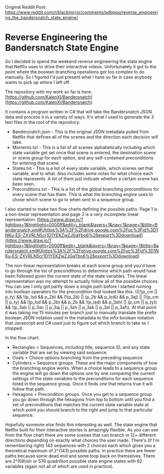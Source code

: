 Original Reddit Post: https://www.reddit.com/r/blackmirror/comments/adbppu/reverse_engineering_the_bandersnatch_state_engine/

# Reverse Engineering the Bandersnatch State Engine

So I decided to spend the weekend reverse engineering the state engine that Netflix uses to drive their interactive videos. Unfortunately it got to the point where the boolean branching operations got too complex to do manually. So I figured I'd just present what I have so far in case anybody wants to pick up where I left off.

The repository with my work so far is here: [https://github.com/KalenXI/Bandersnatch](https://github.com/KalenXI/Bandersnatch)

It contains a program written in C# that will take the Bandersnatch JSON data and process it in a variety of ways. It's what I used to generate the 3 text files in the root of the repository:

* Bandersnatch.json - This is the original JSON metadata pulled from Netflix that defines all of the scenes and the direction each decision will take.
* Moments.txt - This is a list of all scenes alphabetically including which state variable get set once that scene is entered, the destination scene or scene group for each option, and any self-contained preconditions for entering that scene.
* States.txt - This is a list of every state variable, which scenes set that variable, and to what. Also includes some notes for what choice each state represents. A lot of them just indicate whether a certain scene has been seen.
* Preconditions.txt - This is a list of the global branching preconditions for every scene that has them. This is what the branching engine uses to chose which scene to go to when sent to a sequence group.

I also started to make two flow charts defining the possible paths. Page 1 is a non-linear representation and page 2 is a very incomplete linear representation: [https://www.draw.io/?lightbox=1&highlight=0000ff&edit=\_blank&layers=1&nav=1&page=1&title=Bandersnatch.xml#Uhttps%3A%2F%2Fdrive.google.com%2Fuc%3Fid%3D1NKu-ES-ZXVRLN5cr1D1YEKZwZJGaYbo6%26export%3Ddownload](https://www.draw.io/?lightbox=1&highlight=0000ff&edit=_blank&layers=1&nav=1&page=1&title=Bandersnatch.xml#Uhttps%3A%2F%2Fdrive.google.com%2Fuc%3Fid%3D1NKu-ES-ZXVRLN5cr1D1YEKZwZJGaYbo6%26export%3Ddownload)

The non-linear representation breaks at each scene group and you'd have to go through the list of preconditions to determine which path would have been followed given the current state of the state variables. The linear representation was my attempt to actually follow all of the possible choices. You can see I only got partly down a single path before I started running into boolean operators for the precondition that looked like this: (((!(p\_cm || p\_ty) && !(p\_lsd && p\_2b) && (!(p\_2b) || (p\_2b && p\_lsd)) && p\_3aj) || (!(p\_cm || p\_ty) && !(p\_lsd && p\_2b) && p\_2b && !(p\_lsd) && p\_3ah) || (p\_cm || p\_ty)) && !(p\_3ab || p\_3ac || p\_3aj || p\_3ah || p\_3ak || p\_3al || p\_3af)). At that point it was taking me 15 minutes per branch just to manually translate the prefix boolean JSON notation used in the metadata to the infix boolean notation that Javascript and C# used just to figure out which branch to take so I stopped.

In the flow chart:

* Rectangles = Sequences, including title, sequence ID, and any state variable that are set by viewing said sequence.
* Ovals = Choice options branching from the preceding sequence
* Cylinders = Sequence groups. These are the major components of how the branching engine works. When a choice leads to a sequence group the engine will go down the options one by one comparing the current settings of the state variables to the preconditions for each sequence listed in the sequence group. Once it finds one that returns true it will follow that path.
* Hexagons = Precondition groups. Once you get to a sequence group you go down through the hexagons from top to bottom until you find a set of preconditions that matches the current state variable state at which point you should branch to the right and jump to that particular sequence.

Hopefully someone else finds this interesting as well. The state engine that Netflix built for their interactive stories is amazingly flexible. As you can see from the flow chart there are some scenes that can branch in 12+ different directions depending on exactly what choices the user made. There's (if I'm remembering right) 143 sequences with 2 choices each which gives you a theoretical maximum of 2^(143) possible paths. In practice there are fewer paths because some dead end and some loop back on themselves. There are 2^(59)ish or  576 quadrillion possible state engine states with 62 variables (again not all of which are used in practice).
